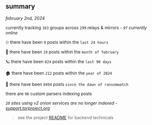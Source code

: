 
## summary
_february 2nd, 2024_

currently tracking `163` groups across `299` relays & mirrors - _`97` currently online_

⏲ there have been `9` posts within the `last 24 hours`

🦈 there have been `19` posts within the `month of february`

🪐 there have been `824` posts within the `last 90 days`

🏚 there have been `212` posts within the `year of 2024`

🦕 there have been `9494` posts `since the dawn of ransomwatch`

there are `96` custom parsers indexing posts

_`20` sites using v2 onion services are no longer indexed - [support.torproject.org](https://support.torproject.org/onionservices/v2-deprecation/)_

> see the project [README](https://github.com/joshhighet/ransomwatch#ransomwatch--) for backend technicals
